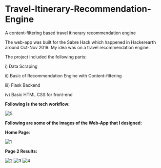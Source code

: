 # Travel-Itinerary-Recommendation-Engine
A content-filtering based travel itinerary recommendation engine

The web-app was built for the Sabre Hack which happened in Hackerearth around Oct-Nov 2019. My idea was on a travel recommendation engine.

The project included the following parts:

i) Data Scraping 

ii) Basic of Recommendation Engine with Content-filtering

iii) Flask Backend

iv) Basic HTML CSS for front-end


**Following is the tech workflow:**


![5](https://user-images.githubusercontent.com/24243687/81102496-588a9980-8f2d-11ea-8654-feac193b995c.JPG)


**Following are some of the images of the Web-App that I designed:**

**Home Page**:


![1](https://user-images.githubusercontent.com/24243687/81102769-b7e8a980-8f2d-11ea-8333-0e6fc1ba3198.JPG)

**Page 2 Results:**

![2](https://user-images.githubusercontent.com/24243687/81102771-b919d680-8f2d-11ea-9ea1-bef1037fa5af.JPG)
![3](https://user-images.githubusercontent.com/24243687/81102772-b9b26d00-8f2d-11ea-8bc8-8fa2bfbdb171.JPG)
![4](https://user-images.githubusercontent.com/24243687/81102774-b9b26d00-8f2d-11ea-926a-fb052a6559b4.JPG)

